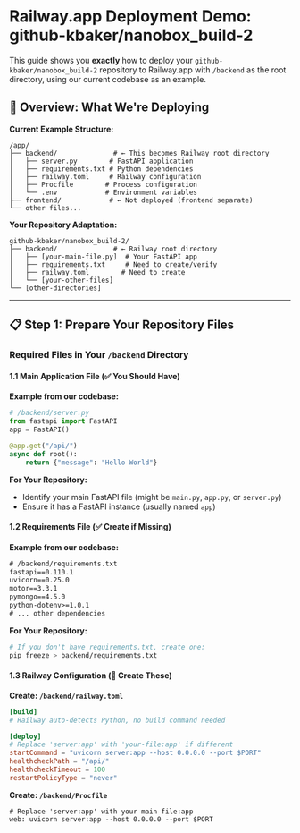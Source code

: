 # Railway.app Deployment Demo: github-kbaker/nanobox_build-2

This guide shows you **exactly** how to deploy your `github-kbaker/nanobox_build-2` repository to Railway.app with `/backend` as the root directory, using our current codebase as an example.

## 🎯 Overview: What We're Deploying

**Current Example Structure:**
```
/app/
├── backend/              # ← This becomes Railway root directory
│   ├── server.py        # FastAPI application
│   ├── requirements.txt # Python dependencies  
│   ├── railway.toml     # Railway configuration
│   ├── Procfile        # Process configuration
│   └── .env            # Environment variables
├── frontend/            # ← Not deployed (frontend separate)
└── other files...
```

**Your Repository Adaptation:**
```
github-kbaker/nanobox_build-2/
├── backend/              # ← Railway root directory
│   ├── [your-main-file.py]  # Your FastAPI app
│   ├── requirements.txt     # Need to create/verify
│   ├── railway.toml        # Need to create
│   └── [your-other-files]
└── [other-directories]
```

---

## 📋 Step 1: Prepare Your Repository Files

### Required Files in Your `/backend` Directory

#### 1.1 Main Application File (✅ You Should Have)
**Example from our codebase:**
```python
# /backend/server.py
from fastapi import FastAPI
app = FastAPI()

@app.get("/api/")
async def root():
    return {"message": "Hello World"}
```

**For Your Repository:**
- Identify your main FastAPI file (might be `main.py`, `app.py`, or `server.py`)
- Ensure it has a FastAPI instance (usually named `app`)

#### 1.2 Requirements File (✅ Create if Missing)
**Example from our codebase:**
```txt
# /backend/requirements.txt
fastapi==0.110.1
uvicorn==0.25.0
motor==3.3.1
pymongo==4.5.0
python-dotenv>=1.0.1
# ... other dependencies
```

**For Your Repository:**
```bash
# If you don't have requirements.txt, create one:
pip freeze > backend/requirements.txt
```

#### 1.3 Railway Configuration (📝 Create These)
**Create: `/backend/railway.toml`**
```toml
[build]
# Railway auto-detects Python, no build command needed

[deploy]
# Replace 'server:app' with 'your-file:app' if different
startCommand = "uvicorn server:app --host 0.0.0.0 --port $PORT"
healthcheckPath = "/api/"
healthcheckTimeout = 100
restartPolicyType = "never"
```

**Create: `/backend/Procfile`**
```
# Replace 'server:app' with your main file:app
web: uvicorn server:app --host 0.0.0.0 --port $PORT
```